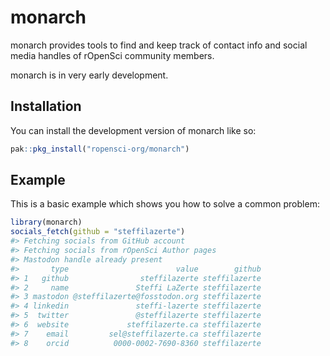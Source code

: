 
<!-- README.md is generated from README.Rmd. Please edit that file -->

# monarch

<!-- badges: start -->
<!-- badges: end -->

monarch provides tools to find and keep track of contact info and social
media handles of rOpenSci community members.

monarch is in very early development.

## Installation

You can install the development version of monarch like so:

``` r
pak::pkg_install("ropensci-org/monarch")
```

## Example

This is a basic example which shows you how to solve a common problem:

``` r
library(monarch)
socials_fetch(github = "steffilazerte")
#> Fetching socials from GitHub account
#> Fetching socials from rOpenSci Author pages
#> Mastodon handle already present
#>       type                        value        github
#> 1   github                steffilazerte steffilazerte
#> 2     name               Steffi LaZerte steffilazerte
#> 3 mastodon @steffilazerte@fosstodon.org steffilazerte
#> 4 linkedin               steffi-lazerte steffilazerte
#> 5  twitter               @steffilazerte steffilazerte
#> 6  website             steffilazerte.ca steffilazerte
#> 7    email         sel@steffilazerte.ca steffilazerte
#> 8    orcid          0000-0002-7690-8360 steffilazerte
```
